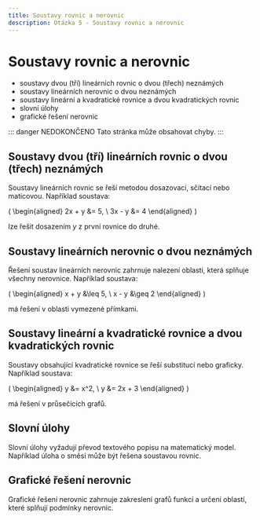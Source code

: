 ```yaml
---
title: Soustavy rovnic a nerovnic
description: Otázka 5 - Soustavy rovnic a nerovnic
---
```


# **Soustavy rovnic a nerovnic**

- soustavy dvou (tří) lineárních rovnic o dvou (třech) neznámých
- soustavy lineárních nerovnic o dvou neznámých
- soustavy lineární a kvadratické rovnice a dvou kvadratických rovnic
- slovní úlohy
- grafické řešení nerovnic

::: danger NEDOKONČENO
Tato stránka může obsahovat chyby.
:::

## **Soustavy dvou (tří) lineárních rovnic o dvou (třech) neznámých**

Soustavy lineárních rovnic se řeší metodou dosazovací, sčítací nebo maticovou. Například soustava:

\(
\begin{aligned}
2x + y &= 5, \\
3x - y &= 4
\end{aligned}
\)

lze řešit dosazením $y$ z první rovnice do druhé.

## **Soustavy lineárních nerovnic o dvou neznámých**

Řešení soustav lineárních nerovnic zahrnuje nalezení oblasti, která splňuje všechny nerovnice. Například soustava:

\(
\begin{aligned}
x + y &\leq 5, \\
x - y &\geq 2
\end{aligned}
\)

má řešení v oblasti vymezené přímkami.

## **Soustavy lineární a kvadratické rovnice a dvou kvadratických rovnic**

Soustavy obsahující kvadratické rovnice se řeší substitucí nebo graficky. Například soustava:

\(
\begin{aligned}
y &= x^2, \\
y &= 2x + 3
\end{aligned}
\)

má řešení v průsečících grafů.

## **Slovní úlohy**

Slovní úlohy vyžadují převod textového popisu na matematický model. Například úloha o směsi může být řešena soustavou rovnic.

## **Grafické řešení nerovnic**

Grafické řešení nerovnic zahrnuje zakreslení grafů funkcí a určení oblastí, které splňují podmínky nerovnic.
